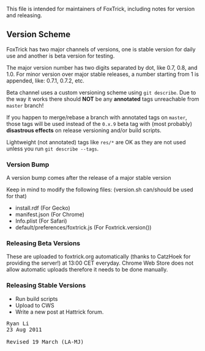 This file is intended for maintainers of FoxTrick, including notes for version and releasing.

## Version Scheme
FoxTrick has two major channels of versions, one is stable version for daily use and another is beta version for testing.

The major version number has two digits separated by dot, like 0.7, 0.8, and 1.0.
For minor version over major stable releases, a number starting from 1 is appended, like: 0.7.1, 0.7.2, etc.

Beta channel uses a custom versioning scheme using `git describe`. Due to the way it works there should **NOT** be any **annotated** tags unreachable from `master` branch! 

If you happen to merge/rebase a branch with annotated tags on `master`, those tags will be used instead of the `0.x.9` beta tag with (most probably) **disastrous effects** on release versioning and/or build scripts.

Lightweight (not annotated) tags like `res/*` are OK as they are not used unless you run `git describe --tags`.

### Version Bump
A version bump comes after the release of a major stable version

Keep in mind to modify the following files: (version.sh can/should be used for that)
* install.rdf (For Gecko)
* manifest.json (For Chrome)
* Info.plist (For Safari)
* default/preferences/foxtrick.js (For Foxtrick.version())

### Releasing Beta Versions
These are uploaded to foxtrick.org automatically (thanks to CatzHoek for providing the server!) at 13:00 CET everyday.
Chrome Web Store does not allow automatic uploads therefore it needs to be done manually.

### Releasing Stable Versions
* Run build scripts
* Upload to CWS
* Write a new post at Hattrick forum.

<pre>
Ryan Li <ryan@ryanium.com>
23 Aug 2011

Revised 19 March (LA-MJ)
</pre>
